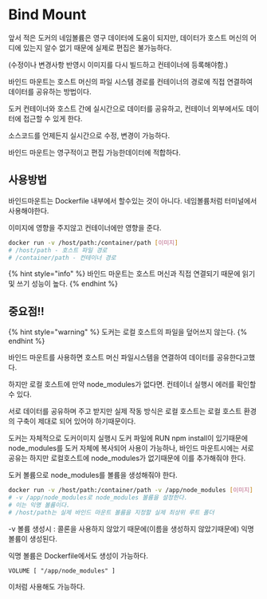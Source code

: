 # Bind Mount

앞서 적은 도커의 네임볼륨은 영구 데이터에 도움이 되지만, 데이터가 호스트 머신의 어디에 있는지 알수 없기 때문에 실제로 편집은 불가능하다.

(수정이나 변경사항 반영시 이미지를 다시 빌드하고 컨테이너에 등록해야함.)



바인드 마운트는 호스트 머신의 파일 시스템 경로를 컨테이너의 경로에 직접 연결하여 데이터를 공유하는 방법이다.&#x20;

도커 컨테이너와 호스트 간에 실시간으로 데이터를 공유하고, 컨테이너 외부에서도 데이터에 접근할 수 있게 한다.

소스코드를 언제든지 실시간으로 수정, 변경이 가능하다.

바인드 마운트는 영구적이고 편집 가능한데이터에 적합하다.

## 사용방법

바인드마운트는 Dockerfile 내부에서 할수있는 것이 아니다. 네임볼륨처럼 터미널에서 사용해야한다.

이미지에 영향을 주지않고 컨테이너에만 영향을 준다.&#x20;

```bash
docker run -v /host/path:/container/path [이미지]
# /host/path - 호스트 파일 경로
# /container/path - 컨테이너 경로
```



{% hint style="info" %}
바인드 마운트는 호스트 머신과 직접 연결되기 때문에 읽기 및 쓰기 성능이 높다.
{% endhint %}





## 중요점!!

{% hint style="warning" %}
도커는 로컬 호스트의 파일을 덮어쓰지 않는다.
{% endhint %}

바인드 마운트를 사용하면 호스트 머신 파일시스템을 연결하여 데이터를 공유한다고했다.

하지만 로컬 호스트에 만약 node\_modules가 없다면. 컨테이너 실행시 에러를 확인할 수 있다.

서로 데이터를 공유하며 주고 받지만 실제 작동 방식은 로컬 호스트는 로컬 호스트 환경의 구축이 제대로 되어 있어야 하기때문이다.

도커는 자체적으로 도커이미지 실행시 도커 파일에 RUN npm install이 있기때문에 node\_modules를 도커 자체에 복사되어 사용이 가능하나, 바인드 마운트시에는 서로 공유는 하지만 로컬호스트에 node\_modules가 없기때문에 이를 추가해줘야 한다.

도커 볼륨으로 node\_modules를 볼륨을 생성해줘야 한다.

```bash
docker run -v /host/path:/container/path -v /app/node_modules [이미지]
# -v /app/node_modules로 node_modules 볼륨을 설정한다.
# 이는 익명 볼륨이다.
# /host/path는 실제 바인드 마운트 볼륨을 지정할 실제 최상위 루트 폴더
```

\-v 볼륨 생성시 : 콜론을 사용하지 않았기 때문에(이름을 생성하지 않았기때문에) 익명볼륨이 생성된다.

익명 볼륨은 Dockerfile에서도 생성이 가능하다.&#x20;

```docker
VOLUME [ "/app/node_modules" ]
```

이처럼 사용해도 가능하다.
